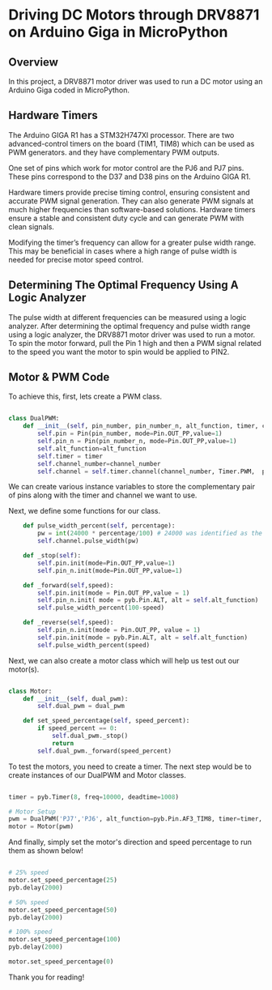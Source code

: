 # Driving DC Motors through DRV8871 on Arduino Giga in MicroPython

## Overview
In this project, a DRV8871 motor driver was used to run a DC motor using an Arduino Giga coded in MicroPython.

## Hardware Timers

The Arduino GIGA R1 has a STM32H747XI processor. There are two advanced-control timers on the board (TIM1, TIM8) which can be used as PWM generators. and they have complementary PWM outputs. 

One set of pins which work for motor control are the PJ6 and PJ7 pins. These pins correspond to the D37 and D38 pins on the Arduino GIGA R1. 

Hardware timers provide precise timing control, ensuring consistent and accurate PWM signal generation. They can also generate PWM signals at much higher frequencies than software-based solutions. Hardware timers ensure a stable and consistent duty cycle and can generate PWM with clean signals. 

Modifying the timer’s frequency can allow for a greater pulse width range. This may be beneficial in cases where a high range of pulse width is needed for precise motor speed control. 

## Determining The Optimal Frequency Using A Logic Analyzer
The pulse width at different frequencies can be measured using a logic analyzer. After determining the optimal frequency and pulse width range using a logic analyzer, the DRV8871 motor driver was used to run a motor. To spin the motor forward, pull the Pin 1 high and then a PWM signal related to the speed you want the motor to spin would be applied to PIN2. 

## Motor & PWM Code
To achieve this, first, lets create a PWM class.

```python

class DualPWM:
    def __init__(self, pin_number, pin_number_n, alt_function, timer, channel_number):
        self.pin = Pin(pin_number, mode=Pin.OUT_PP,value=1)
        self.pin_n = Pin(pin_number_n, mode=Pin.OUT_PP,value=1)
        self.alt_function=alt_function
        self.timer = timer
        self.channel_number=channel_number
        self.channel = self.timer.channel(channel_number, Timer.PWM,  pulse_width_percent=0)

```
We can create various instance variables to store the complementary pair of pins along with the timer and channel we want to use.

Next, we define some functions for our class. 

```python      
    def pulse_width_percent(self, percentage):
        pw = int(24000 * percentage/100) # 24000 was identified as the best PWM width max value for my purpose.
        self.channel.pulse_width(pw) 

    def _stop(self):
        self.pin.init(mode=Pin.OUT_PP,value=1)
        self.pin_n.init(mode=Pin.OUT_PP,value=1)

    def _forward(self,speed):
        self.pin.init(mode = Pin.OUT_PP,value = 1)
        self.pin_n.init( mode = pyb.Pin.ALT, alt = self.alt_function)
        self.pulse_width_percent(100-speed)

    def _reverse(self,speed):
        self.pin_n.init(mode = Pin.OUT_PP, value = 1)
        self.pin.init(mode = pyb.Pin.ALT, alt = self.alt_function)
        self.pulse_width_percent(speed)
```
Next, we can also create a motor class which will help us test out our motor(s).

```python

class Motor:
    def __init__(self, dual_pwm):
        self.dual_pwm = dual_pwm

    def set_speed_percentage(self, speed_percent):
        if speed_percent == 0:
            self.dual_pwm._stop()
            return
        self.dual_pwm._forward(speed_percent)

```
To test the motors, you need to create a timer. The next step would be to create instances of our DualPWM and Motor classes. 

```python

timer = pyb.Timer(8, freq=10000, deadtime=1008)

# Motor Setup
pwm = DualPWM('PJ7','PJ6', alt_function=pyb.Pin.AF3_TIM8, timer=timer, channel_number=2)
motor = Motor(pwm)

```
And finally, simply set the motor's direction and speed percentage to run them as shown below!

```python

# 25% speed
motor.set_speed_percentage(25)
pyb.delay(2000)

# 50% speed
motor.set_speed_percentage(50)
pyb.delay(2000)

# 100% speed
motor.set_speed_percentage(100)
pyb.delay(2000)

motor.set_speed_percentage(0)

```
Thank you for reading!
